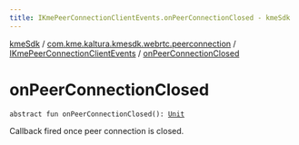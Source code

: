 ```yaml
---
title: IKmePeerConnectionClientEvents.onPeerConnectionClosed - kmeSdk
---
```


[kmeSdk](../../index.html) / [com.kme.kaltura.kmesdk.webrtc.peerconnection](../index.html) / [IKmePeerConnectionClientEvents](index.html) / [onPeerConnectionClosed](./on-peer-connection-closed.html)

# onPeerConnectionClosed

`abstract fun onPeerConnectionClosed(): `[`Unit`](https://kotlinlang.org/api/latest/jvm/stdlib/kotlin/-unit/index.html)

Callback fired once peer connection is closed.


